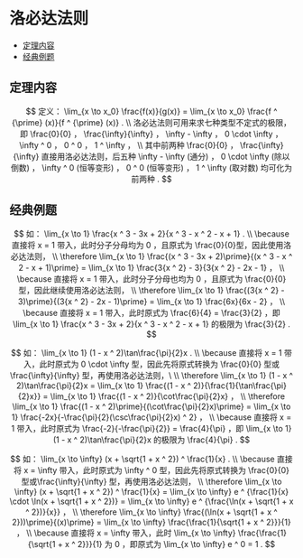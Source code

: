 # 洛必达法则

* [定理内容](#定理内容)
* [经典例题](#经典例题)

## 定理内容

$$
定义： \lim_{x \to x_0} \frac{f(x)}{g(x)} = \lim_{x \to x_0} \frac{f ^ {\prime} (x)}{f ^ {\prime} (x)} .
\\
洛必达法则可用来求七种类型不定式的极限，即 \frac{0}{0} ， \frac{\infty}{\infty} ， \infty - \infty ， 0 \cdot \infty ， \infty ^ 0 ， 0 ^ 0 ， 1 ^ \infty ，
\\
其中前两种 \frac{0}{0} ， \frac{\infty}{\infty} 直接用洛必达法则，后五种 \infty - \infty (通分) ， 0 \cdot \infty (除以倒数) ， \infty ^ 0 (恒等变形) ， 0 ^ 0 (恒等变形) ， 1 ^ \infty (取对数) 均可化为前两种 .
$$

## 经典例题

$$
如： \lim_{x \to 1} \frac{x ^ 3 - 3x + 2}{x ^ 3 - x ^ 2 - x + 1} .
\\
\because 直接将 x = 1 带入，此时分子分母均为 0 ，且原式为 \frac{0}{0}型，因此使用洛必达法则，
\\
\therefore \lim_{x \to 1} \frac{(x ^ 3 - 3x + 2)\prime}{(x ^ 3 - x ^ 2 - x + 1)\prime} = \lim_{x \to 1} \frac{3{x ^ 2} - 3}{3{x ^ 2} - 2x - 1} ，
\\
\because 直接将 x = 1 带入，此时分子分母也均为 0 ，且原式为 \frac{0}{0}型，因此继续使用洛必达法则，
\\
\therefore \lim_{x \to 1} \frac{(3{x ^ 2} - 3)\prime}{(3{x ^ 2} - 2x - 1)\prime} = \lim_{x \to 1} \frac{6x}{6x - 2} ，
\\
\because 直接将 x = 1 带入，此时原式为 \frac{6}{4} = \frac{3}{2} ，即 \lim_{x \to 1} \frac{x ^ 3 - 3x + 2}{x ^ 3 - x ^ 2 - x + 1} 的极限为 \frac{3}{2} .
$$

$$
如： \lim_{x \to 1} (1 - x ^ 2)\tan\frac{\pi}{2}x .
\\
\because 直接将 x = 1 带入，此时原式为 0 \cdot \infty 型，因此先将原式转换为 \frac{0}{0} 型或 \frac{\infty}{\infty} 型，再使用洛必达法则，\
\\
\therefore \lim_{x \to 1} (1 - x ^ 2)\tan\frac{\pi}{2}x = \lim_{x \to 1} \frac{(1 - x ^ 2)}{\frac{1}{\tan\frac{\pi}{2}x}} = \lim_{x \to 1} \frac{(1 - x ^ 2)}{\cot\frac{\pi}{2}x} ，
\\
\therefore \lim_{x \to 1} \frac{(1 - x ^ 2)\prime}{(\cot\frac{\pi}{2}x)\prime} = \lim_{x \to 1} \frac{-2x}{-\frac{\pi}{2}(\csc\frac{\pi}{2}x) ^ 2} ，
\\
\because 直接将 x = 1 带入，此时原式为 \frac{-2}{-\frac{\pi}{2}} = \frac{4}{\pi} ，即 \lim_{x \to 1} (1 - x ^ 2)\tan\frac{\pi}{2}x 的极限为 \frac{4}{\pi} .
$$

$$
如： \lim_{x \to \infty} (x + \sqrt{1 + x ^ 2}) ^ \frac{1}{x} .
\\
\because 直接将 x = \infty 带入，此时原式为 \infty ^ 0 型，因此先将原式转换为 \frac{0}{0} 型或\frac{\infty}{\infty} 型，再使用洛必达法则，
\\
\therefore \lim_{x \to \infty} (x + \sqrt{1 + x ^ 2}) ^ \frac{1}{x} = \lim_{x \to \infty} e ^ {\frac{1}{x} \cdot \ln(x + \sqrt{1 + x ^ 2})} = \lim_{x \to \infty} e ^ {\frac{\ln(x + \sqrt{1 + x ^ 2})}{x}} ，
\\
\therefore \lim_{x \to \infty} \frac{(\ln(x + \sqrt{1 + x ^ 2}))\prime}{(x)\prime} = \lim_{x \to \infty} \frac{\frac{1}{\sqrt{1 + x ^ 2}}}{1} ，
\\
\because 直接将 x = \infty 带入，此时 \lim_{x \to \infty} \frac{\frac{1}{\sqrt{1 + x ^ 2}}}{1} 为 0 ，即原式为 \lim_{x \to \infty} e ^ 0 = 1 .
$$



